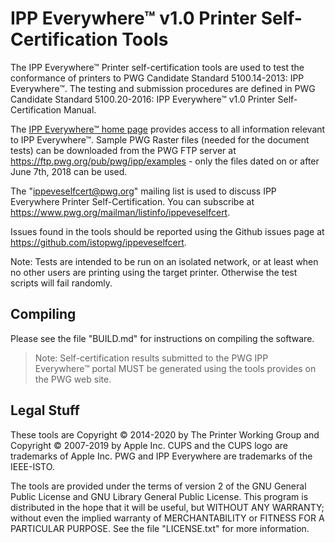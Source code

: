 IPP Everywhere™ v1.0 Printer Self-Certification Tools
=====================================================

The IPP Everywhere™ Printer self-certification tools are used to test the
conformance of printers to PWG Candidate Standard 5100.14-2013: IPP Everywhere™.
The testing and submission procedures are defined in PWG Candidate Standard
5100.20-2016: IPP Everywhere™ v1.0 Printer Self-Certification Manual.

The [IPP Everywhere™ home page](http://www.pwg.org/ipp/everywhere.html) provides
access to all information relevant to IPP Everywhere™. Sample PWG Raster files
(needed for the document tests) can be downloaded from the PWG FTP server at
<https://ftp.pwg.org/pub/pwg/ipp/examples> - only the files dated on or after
June 7th, 2018 can be used.

The "ippeveselfcert@pwg.org" mailing list is used to discuss IPP Everywhere
Printer Self-Certification. You can subscribe at
<https://www.pwg.org/mailman/listinfo/ippeveselfcert>.

Issues found in the tools should be reported using the Github issues page at
<https://github.com/istopwg/ippeveselfcert>.

Note: Tests are intended to be run on an isolated network, or at least when no
other users are printing using the target printer.  Otherwise the test scripts
will fail randomly.


Compiling
---------

Please see the file "BUILD.md" for instructions on compiling the software.

> Note: Self-certification results submitted to the PWG IPP Everywhere™ portal
> MUST be generated using the tools provides on the PWG web site.


Legal Stuff
-----------

These tools are Copyright © 2014-2020 by The Printer Working Group and
Copyright © 2007-2019 by Apple Inc.  CUPS and the CUPS logo are trademarks of
Apple Inc.  PWG and IPP Everywhere are trademarks of the IEEE-ISTO.

The tools are provided under the terms of version 2 of the GNU General Public
License and GNU Library General Public License.  This program is distributed in
the hope that it will be useful, but WITHOUT ANY WARRANTY; without even the
implied warranty of MERCHANTABILITY or FITNESS FOR A PARTICULAR PURPOSE. See
the file "LICENSE.txt" for more information.
